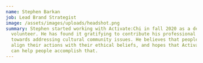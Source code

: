 ```yaml
---
name: Stephen Barkan
job: Lead Brand Strategist
image: /assets/images/uploads/headshot.png
summary: Stephen started working with Activate:Chi in fall 2020 as a design
  volunteer. He has found it gratifying to contribute his professional skills
  towards addressing cultural community issues. He believes that people should
  align their actions with their ethical beliefs, and hopes that Activate:Chi
  can help people accomplish that.
---
```

